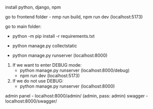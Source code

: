 install python, django, npm

go to frontend folder - nmp run build, npm run dev (localhost:5173)

go to main folder:
   - python -m pip install -r requirements.txt

   - python manage.py collectstatic

  - python manage.py runserver (localhost:8000)


1. If we want to enter DEBUG mode:
   - python manage.py runserver (localhost:8000/debug)
   - npm run dev (localhost:5173)
2. If we do not use DEBUG:
   - python manage.py runserver (localhost:8000)
  

admin panel - localhost:8000/admin/ (admin, pass: admin)
swagger - localhost:8000/swagger/

